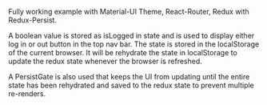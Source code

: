 Fully working example with Material-UI Theme, React-Router, Redux with Redux-Persist.

A boolean value is stored as isLogged in state and is used to display either log in or out button in the top nav bar.  The state is stored in the localStorage of the current browser.  It will be rehydrate the state in localStorage to update the redux state whenever the browser is refreshed.  

A PersistGate is also used that keeps the UI from updating until the entire state has been rehydrated and saved to the redux state to prevent multiple re-renders.
